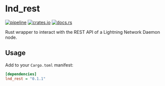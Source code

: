# lnd_rest

[![pipeline](https://github.com/zenoxygen/lnd_rest/actions/workflows/ci.yaml/badge.svg)](https://github.com/zenoxygen/lnd_rest/actions/workflows/ci.yaml)
[![crates.io](https://img.shields.io/crates/v/lnd_rest.svg)](https://crates.io/crates/lnd_rest)
[![docs.rs](https://img.shields.io/docsrs/lnd_rest/latest)](https://docs.rs/lnd_rest/)

Rust wrapper to interact with the REST API of a Lightning Network Daemon node.

## Usage

Add to your `Cargo.toml` manifest:

```ini
[dependencies]
lnd_rest = "0.1.1"
```
